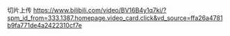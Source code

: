切片上传
https://www.bilibili.com/video/BV16B4y1q7ki/?spm_id_from=333.1387.homepage.video_card.click&vd_source=ffa26a4781b9fa771de4a2422310cf7e
